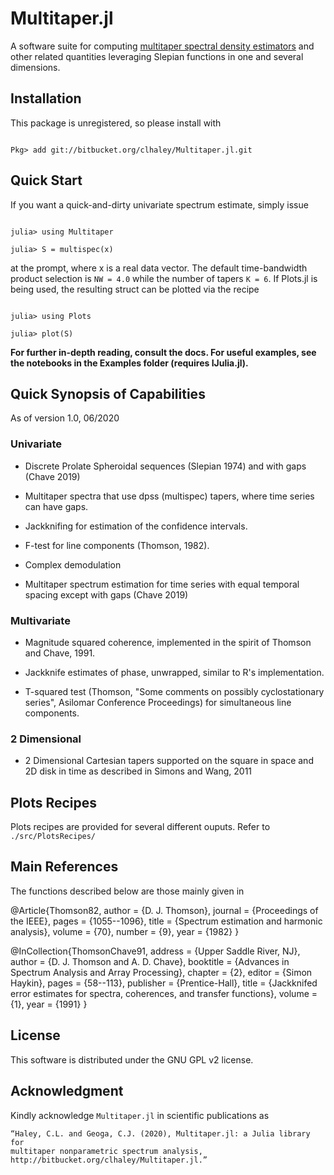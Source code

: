 
# Multitaper.jl

A software suite for computing [multitaper spectral density
estimators](https://en.wikipedia.org/wiki/Multitaper) and other related
quantities leveraging Slepian functions in one and several dimensions.

## Installation

This package is unregistered, so please install with

```

Pkg> add git://bitbucket.org/clhaley/Multitaper.jl.git

```

## Quick Start

If you want a quick-and-dirty univariate spectrum estimate, simply issue

``` 

julia> using Multitaper 

julia> S = multispec(x) 

```

at the prompt, where x is a real data vector. The default time-bandwidth product
selection is `NW = 4.0` while the number of tapers `K = 6`. If Plots.jl is being
used, the resulting struct can be plotted via the recipe

```

julia> using Plots

julia> plot(S)

```  

**For further in-depth reading, consult the docs. For useful examples, see the
notebooks in the Examples folder (requires IJulia.jl).**

## Quick Synopsis of Capabilities

As of version 1.0, 06/2020

### Univariate

* Discrete Prolate Spheroidal sequences (Slepian 1974) and with gaps (Chave 2019) 

* Multitaper spectra that use dpss (multispec) tapers, where time series can have
  gaps. 

* Jackknifing for estimation of the confidence intervals.

* F-test for line components (Thomson, 1982).

* Complex demodulation

* Multitaper spectrum estimation for time series with equal temporal spacing except
  with gaps (Chave 2019)

### Multivariate

* Magnitude squared coherence, implemented in the spirit of Thomson and Chave, 1991.

* Jackknife estimates of phase, unwrapped, similar to R's implementation. 

* T-squared test (Thomson, "Some comments on possibly cyclostationary series",
  Asilomar Conference Proceedings) for simultaneous line components. 

### 2 Dimensional

* 2 Dimensional Cartesian tapers supported on the square in space and 2D disk in time
  as described in Simons and Wang, 2011 

## Plots Recipes

Plots recipes are provided for several different ouputs. Refer to `./src/PlotsRecipes/`

## Main References 

The functions described below are those mainly given in 

@Article{Thomson82,
  author        = {D. J. Thomson},
  journal       = {Proceedings of the IEEE},
  pages         = {1055--1096},
  title         = {Spectrum estimation and harmonic analysis},
  volume        = {70},
  number        = {9},
  year          = {1982}
}  

@InCollection{ThomsonChave91,
  address       = {Upper Saddle River, NJ},
  author        = {D. J. Thomson and A. D. Chave},
  booktitle     = {Advances in Spectrum Analysis and Array Processing},
  chapter       = {2},
  editor        = {Simon Haykin},
  pages         = {58--113},
  publisher     = {Prentice-Hall},
  title         = {Jackknifed error estimates for spectra, coherences, and
                  transfer functions},
  volume        = {1},
  year          = {1991}
}

## License

This software is distributed under the GNU GPL v2 license.

## Acknowledgment

Kindly acknowledge `Multitaper.jl` in scientific publications as

    “Haley, C.L. and Geoga, C.J. (2020), Multitaper.jl: a Julia library for
    multitaper nonparametric spectrum analysis,
    http://bitbucket.org/clhaley/Multitaper.jl.”

